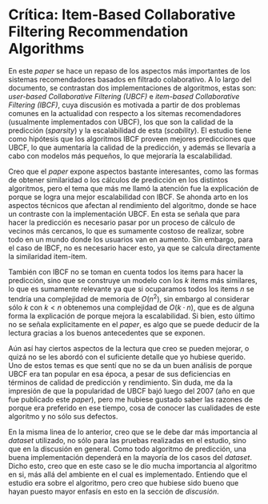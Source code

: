 # Crítica: Item-Based Collaborative Filtering Recommendation Algorithms

En este *paper* se hace un repaso de los aspectos más importantes de los sistemas recomendadores basados en filtrado colaborativo. A lo largo del documento, se contrastan dos implementaciones de algoritmos, estas son: *user-based Collaborative Filtering (UBCF)* e *item-based Collaborative Filtering (IBCF)*, cuya discusión es motivada a partir de dos problemas comunes en la actualidad con respecto a los sitemas recomendadores (usualmente implementados con UBCF), los que son la calidad de la predicción (*sparsity*) y la escalabilidad de esta (*scability*). El estudio tiene como hipótesis que los algoritmos IBCF proveen mejores predicciones que UBCF, lo que aumentaría la calidad de la predicción, y además se llevaría a cabo con modelos más pequeños, lo que mejoraría la escalabilidad. 

Creo que el *paper* expone aspectos bastante interesantes, como las formas de obtener similaridad o los cálculos de predicción en los distintos algoritmos, pero el tema que más me llamó la atención fue la explicación de porque se logra una mejor escalabilidad con IBCF. Se ahonda arto en los aspectos técnicos que afectan al rendimiento del algoritmo, donde se hace un contraste con la implementación UBCF. En esta se señala que para hacer la predicción es necesario pasar por un proceso de cálculo de vecinos más cercanos, lo que es sumamente costoso de realizar, sobre todo en un mundo donde los usuarios van en aumento. Sin embargo, para el caso de IBCF, no es necesario hacer esto, ya que se calcula directamente la similaridad item-item. 

También con IBCF no se toman en cuenta todos los items para hacer la predicción, sino que se construye un modelo con los $k$ items más similares, lo que es sumamente relevante ya que si ocuparamos todos los items $n$ se tendría una complejidad de memoria de $O(n^2)$, sin embargo al considerar sólo $k$ con $k < n$ obtenemos una complejidad de $O(k \cdot n)$, que es de alguna forma la explicación de porque mejora la escalabilidad. Si bien, esto último no se señala explicitamente en el *paper*, es algo que se puede deducir de la lectura gracias a los buenos antecedentes que se exponen.

Aún así hay ciertos aspectos de la lectura que creo se pueden mejorar, o quizá no se les abordó con el suficiente detalle que yo hubiese querido. Uno de estos temas es que sentí que no se da un buen análisis de porque UBCF era tan popular en esa época, a pesar de sus deficiencias en términos de calidad de predicción y rendimiento. Sin duda, me da la impresión de que la popularidad de UBCF bajó luego del 2007 (año en que fue publicado este *paper*), pero me hubiese gustado saber las razones de porque era preferido en ese tiempo, cosa de conocer las cualidades de este algoritmo y no sólo sus defectos.

En la misma linea de lo anterior, creo que se le debe dar más importancia al *dataset* utilizado, no sólo para las pruebas realizadas en el estudio, sino que en la discusión en general. Como todo algoritmo de predicción, una buena implementación dependerá en la mayoría de los casos del *dataset*. Dicho esto, creo que en este caso se le dio mucha importancia al algoritmo en si, más allá del ambiente en el cual es implementado. Entiendo que el estudio era sobre el algoritmo, pero creo que hubiese sido bueno que hayan puesto mayor enfasís en esto en la sección de *discusión*.